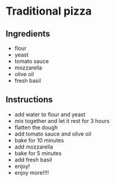 # Traditional pizza

## Ingredients

- flour
- yeast
- tomato sauce
- mozzarella
- olive oil
- fresh basil


## Instructions

- add water to flour and yeast
- mix together and let it rest for 3 hours
- flatten the dough
- add tomato sauce and olive oil
- bake for 10 minutes
- add mozzarella
- bake for 5 minutes
- add fresh basil
- enjoy!
- enjoy more!!!!